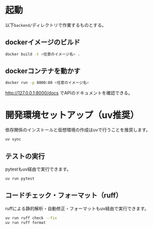 # 起動
以下`backend/`ディレクトリで作業するものとする。

## dockerイメージのビルド
```bash
docker build -t <任意のイメージ名> .
```

## dockerコンテナを動かす
```bash
docker run -p 8000:80 <任意のイメージ名>
```
http://127.0.0.1:8000/docs でAPIのドキュメントを確認できる。


# 開発環境セットアップ（uv推奨）
依存関係のインストールと仮想環境の作成はuvで行うことを推奨します。

```bash
uv sync
```

## テストの実行

pytestもuv経由で実行できます。

```bash
uv run pytest
```

## コードチェック・フォーマット（ruff）

ruffによる静的解析・自動修正・フォーマットもuv経由で実行できます。

```bash
uv run ruff check --fix
uv run ruff format
```
